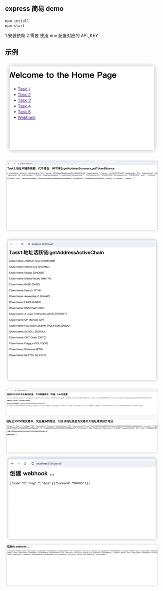 ## express 简易 demo

```
npm install
npm start
```

1.安装依赖 2.需要 使用.env 配置对应的 API_KEY

## 示例

![alt text](image.png)

![alt text](image-2.png)

![alt text](image-3.png)

![alt text](image-4.png)
![alt text](image-5.png)
![alt text](image-6.png)
![alt text](image-7.png)
